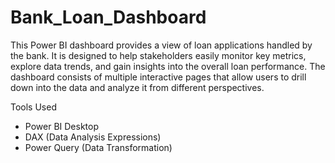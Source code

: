 # Bank_Loan_Dashboard

This Power BI dashboard provides a view of loan applications handled by the bank. It is designed to help stakeholders easily monitor key metrics, explore data trends, and gain insights into the overall loan performance. The dashboard consists of multiple interactive pages that allow users to drill down into the data and analyze it from different perspectives.

Tools Used
- Power BI Desktop
- DAX (Data Analysis Expressions)
- Power Query (Data Transformation)

